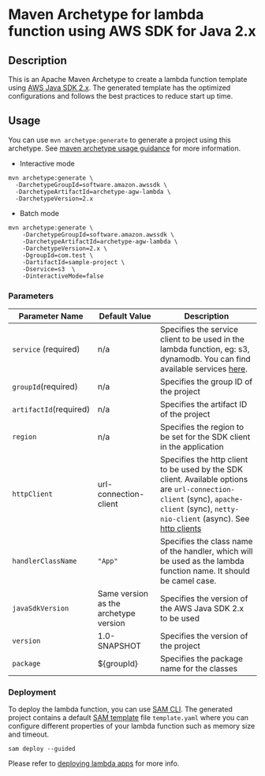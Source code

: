 # Maven Archetype for lambda function using AWS SDK for Java 2.x

## Description
This is an Apache Maven Archetype to create a lambda function template using [AWS Java SDK 2.x][aws-java-sdk-v2]. The generated template
has the optimized configurations and follows the best practices to reduce start up time.

## Usage

You can use `mvn archetype:generate` to generate a project using this archetype. See [maven archetype usage guidance][maven-archetype-usage] for more information.

- Interactive mode

```
mvn archetype:generate \
  -DarchetypeGroupId=software.amazon.awssdk \
  -DarchetypeArtifactId=archetype-agw-lambda \
  -DarchetypeVersion=2.x
```

- Batch mode

```
mvn archetype:generate \
    -DarchetypeGroupId=software.amazon.awssdk \
    -DarchetypeArtifactId=archetype-agw-lambda \
    -DarchetypeVersion=2.x \
    -DgroupId=com.test \
    -DartifactId=sample-project \
    -Dservice=s3  \
    -DinteractiveMode=false
```

### Parameters
      
Parameter Name | Default Value | Description
---|---|---
`service` (required) | n/a | Specifies the service client to be used in the lambda function, eg: s3, dynamodb. You can find available services [here][java-sdk-v2-services].
`groupId`(required) | n/a | Specifies the group ID of the project
`artifactId`(required) | n/a | Specifies the artifact ID of the project
`region` | n/a | Specifies the region to be set for the SDK client in the application
`httpClient` | url-connection-client | Specifies the http client to be used by the SDK client. Available options are `url-connection-client` (sync), `apache-client` (sync), `netty-nio-client` (async). See [http clients][sdk-http-clients]
`handlerClassName` | `"App"`| Specifies the class name of the handler, which will be used as the lambda function name. It should be camel case.
`javaSdkVersion` | Same version as the archetype version | Specifies the version of the AWS Java SDK 2.x to be used
`version` | 1.0-SNAPSHOT | Specifies the version of the project
`package` | ${groupId} | Specifies the package name for the classes

### Deployment

To deploy the lambda function, you can use [SAM CLI][sam-cli]. The generated project contains a default [SAM template][sam-template] file `template.yaml` where you can 
configure different properties of your lambda function such as memory size and timeout.

```
sam deploy --guided
```

Please refer to [deploying lambda apps][deploying-lambda-apps] for more info.

[aws-java-sdk-v2]: https://github.com/aws/aws-sdk-java-v2
[java-sdk-v2-services]: https://github.com/aws/aws-sdk-java-v2/tree/master/services
[sdk-http-clients]: https://github.com/aws/aws-sdk-java-v2/tree/master/http-clients
[deploying-lambda-apps]: https://docs.aws.amazon.com/lambda/latest/dg/deploying-lambda-apps.html
[sam-cli]:https://docs.aws.amazon.com/serverless-application-model/latest/developerguide/serverless-getting-started.html
[maven-archetype-usage]: https://maven.apache.org/archetype/maven-archetype-plugin/usage.html
[sam-template]: https://docs.aws.amazon.com/serverless-application-model/latest/developerguide/sam-resource-function.html
